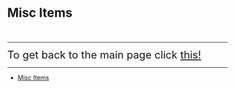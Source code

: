# Misc Items

&nbsp;

---

<font size="5">To get back to the main page click <a href="../DeltaBlox">this!</a></font>

---

- [Misc Items](#misc-items)